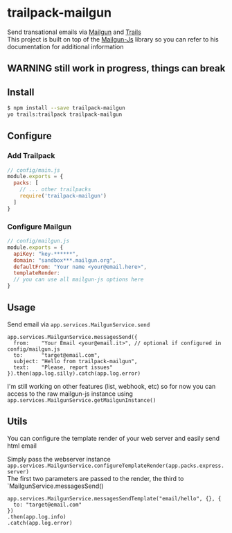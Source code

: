 # trailpack-mailgun
Send transational emails via [Mailgun](https://www.mailgun.com/) and [Trails](http://trailsjs.io)  
This project is built on top of the [Mailgun-Js](https://github.com/bojand/mailgun-js) library so you can refer to his documentation for additional information

## WARNING still work in progress, things can break

## Install

```sh
$ npm install --save trailpack-mailgun
yo trails:trailpack trailpack-mailgun
```

## Configure

### Add Trailpack
```js
// config/main.js
module.exports = {
  packs: [
    // ... other trailpacks
    require('trailpack-mailgun')
  ]
}
```

### Configure Mailgun

```js
// config/mailgun.js
module.exports = {
  apiKey: "key-******",
  domain: "sandbox***.mailgun.org",
  defaultFrom: "Your name <your@email.here>",
  templateRender: 
  // you can use all mailgun-js options here
}
```

## Usage

Send email via `app.services.MailgunService.send`

```
app.services.MailgunService.messagesSend({
  from:    "Your Email <your@email.it>", // optional if configured in config/mailgun.js
  to:      "target@email.com",
  subject: "Hello from trailpack-mailgun",
  text:    "Please, report issues"
}).then(app.log.silly).catch(app.log.error)
```

I'm still working on other features (list, webhook, etc) so for now you can access to the raw mailgun-js instance using
`app.services.MailgunService.getMailgunInstance()`

## Utils

You can configure the template render of your web server and easily send html email

Simply pass the webserver instance `app.services.MailgunService.configureTemplateRender(app.packs.express.server)`  
The first two parameters are passed to the render, the third to `MailgunService.messagesSend()

```
app.services.MailgunService.messagesSendTemplate("email/hello", {}, {
  to: "target@email.com"
})
.then(app.log.info)
.catch(app.log.error)
```
